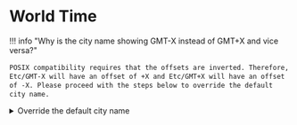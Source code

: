 # World Time

!!! info "Why is the city name showing GMT-X instead of GMT+X and vice versa?"

    POSIX compatibility requires that the offsets are inverted. Therefore, Etc/GMT-X will have an offset of +X and Etc/GMT+X will have an offset of -X. Please proceed with the steps below to override the default city name.

<details>
  <summary>Override the default city name</summary>


<img src="./img/custom-title.png" alt="How to add a custom title">

<ol>
<li>Click the World Time action to open its settings</li>
<li>Check the box beside "<strong>Show city's name on button</strong>"</li>
<li>Enter your own title in the "<strong>Custom Title</strong>" field (highlighted in the image above)</li>
</ol>

</details>
